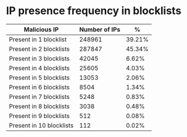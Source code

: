 # IP presence frequency in blocklists
| Malicious IP | Number of IPs | % |
|----|----|----|
| Present in 1 blocklist | 248961 | 39.21% |
| Present in 2 blocklists | 287847 | 45.34% |
| Present in 3 blocklists | 42045 | 6.62% |
| Present in 4 blocklists | 25605 | 4.03% |
| Present in 5 blocklists | 13053 | 2.06% |
| Present in 6 blocklists | 8504 | 1.34% |
| Present in 7 blocklists | 5248 | 0.83% |
| Present in 8 blocklists | 3038 | 0.48% |
| Present in 9 blocklists | 512 | 0.08% |
| Present in 10 blocklists | 112 | 0.02% |
